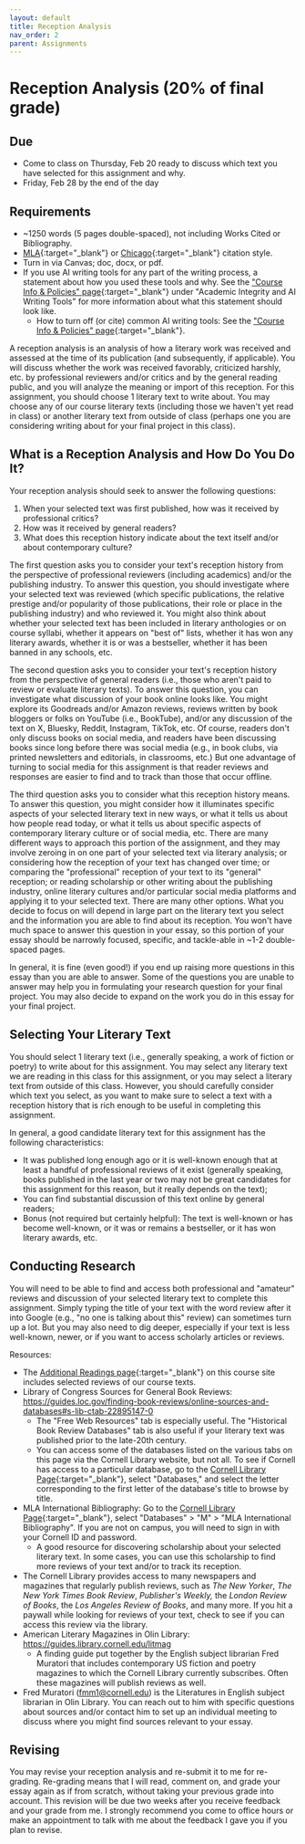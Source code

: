 ```yaml
---
layout: default
title: Reception Analysis
nav_order: 2
parent: Assignments
---
```

# Reception Analysis (20% of final grade)
## Due
- Come to class on Thursday, Feb 20 ready to discuss which text you have selected for this assignment and why.
- Friday, Feb 28 by the end of the day

## Requirements
- ~1250 words (5 pages double-spaced), not including Works Cited or Bibliography.
- [MLA](https://owl.purdue.edu/owl/research_and_citation/mla_style/mla_formatting_and_style_guide/mla_formatting_and_style_guide.html){:target="_blank"} or [Chicago](https://owl.purdue.edu/owl/research_and_citation/chicago_manual_17th_edition/cmos_formatting_and_style_guide/chicago_manual_of_style_17th_edition.html){:target="_blank"} citation style.
- Turn in via Canvas; doc, docx, or pdf.
- If you use AI writing tools for any part of the writing process, a statement about how you used these tools and why. See the ["Course Info & Policies" page](https://lindsaythomas.net/engl4771s25/course-info-policies.html#academic-integrity-and-ai-writing-tools){:target="_blank"} under "Academic Integrity and AI Writing Tools" for more information about what this statement should look like.
    - How to turn off (or cite) common AI writing tools: See the ["Course Info & Policies" page](https://lindsaythomas.net/engl4771s25/course-info-policies.html#how-to-turn-off-or-cite-some-common-ai-writing-tools){:target="_blank"}.

A reception analysis is an analysis of how a literary work was received and assessed at the time of its publication (and subsequently, if applicable). You will discuss whether the work was received favorably, criticized harshly, etc. by professional reviewers and/or critics and by the general reading public, and you will analyze the meaning or import of this reception. For this assignment, you should choose 1 literary text to write about. You may choose any of our course literary texts (including those we haven't yet read in class) or another literary text from outside of class (perhaps one you are considering writing about for your final project in this class).

## What is a Reception Analysis and How Do You Do It?
Your reception analysis should seek to answer the following questions:
1. When your selected text was first published, how was it received by professional critics?
2. How was it received by general readers?
3. What does this reception history indicate about the text itself and/or about contemporary culture?

The first question asks you to consider your text's reception history from the perspective of professional reviewers (including academics) and/or the publishing industry. To answer this question, you should investigate where your selected text was reviewed (which specific publications, the relative prestige and/or popularity of those publications, their role or place in the publishing industry) and who reviewed it. You might also think about whether your selected text has been included in literary anthologies or on course syllabi, whether it appears on "best of" lists, whether it has won any literary awards, whether it is or was a bestseller, whether it has been banned in any schools, etc.

The second question asks you to consider your text's reception history from the perspective of general readers (i.e., those who aren't paid to review or evaluate literary texts). To answer this question, you can investigate what discussion of your book online looks like. You might explore its Goodreads and/or Amazon reviews, reviews written by book bloggers or folks on YouTube (i.e., BookTube), and/or any discussion of the text on X, Bluesky, Reddit, Instagram, TikTok, etc. Of course, readers don't only discuss books on social media, and readers have been discussing books since long before there was social media (e.g., in book clubs, via printed newsletters and editorials, in classrooms, etc.) But one advantage of turning to social media for this assignment is that reader reviews and responses are easier to find and to track than those that occur offline.

The third question asks you to consider what this reception history means. To answer this question, you might consider how it illuminates specific aspects of your selected literary text in new ways, or what it tells us about how people read today, or what it tells us about specific aspects of contemporary literary culture or of social media, etc. There are many different ways to approach this portion of the assignment, and they may involve zeroing in on one part of your selected text via literary analysis; or considering how the reception of  your text has changed over time; or comparing the "professional" reception of your text to its "general" reception; or reading scholarship or other writing about the publishing industry, online literary cultures and/or particular social media platforms and applying it to your selected text. There are many other options. What you decide to focus on will depend in large part on the literary text you select and the information you are able to find about its reception. You won't have much space to answer this question in your essay, so this portion of your essay should be narrowly focused, specific, and tackle-able in ~1-2 double-spaced pages.

In general, it is fine (even good!) if you end up raising more questions in this essay than you are able to answer. Some of the questions you are unable to answer may help you in formulating your research question for your final project. You may also decide to expand on the work you do in this essay for your final project.

## Selecting Your Literary Text
You should select 1 literary text (i.e., generally speaking, a work of fiction or poetry) to write about for this assignment. You may select any literary text we are reading in this class for this assignment, or you may select a literary text from outside of this class. However, you should carefully consider which text you select, as you want to make sure to select a text with a reception history that is rich enough to be useful in completing this assignment.

In general, a good candidate literary text for this assignment has the following characteristics:
- It was published long enough ago or it is well-known enough that at least a handful of professional reviews of it exist (generally speaking, books published in the last year or two may not be great candidates for this assignment for this reason, but it really depends on the text);
- You can find substantial discussion of this text online by general readers;
- Bonus (not required but certainly helpful): The text is well-known or has become well-known, or it was or remains a bestseller, or it has won literary awards, etc.

## Conducting Research
You will need to be able to find and access both professional and "amateur" reviews and discussion of your selected literary text to complete this assignment. Simply typing the title of your text with the word review after it into Google (e.g., "no one is talking about this" review) can sometimes turn up a lot. But you may also need to dig deeper, especially if your text is less well-known, newer, or if you want to access scholarly articles or reviews.

Resources:
- The [Additional Readings page](https://lindsaythomas.net/engl4771s25/additional-readings.html){:target="_blank"} on this course site includes selected reviews of our course texts.
- Library of Congress Sources for General Book Reviews: <https://guides.loc.gov/finding-book-reviews/online-sources-and-databases#s-lib-ctab-22895147-0>
   - The "Free Web Resources" tab is especially useful. The "Historical Book Review Databases" tab is also useful if your literary text was published prior to the late-20th century.
   - You can access some of the databases listed on the various tabs on this page via the Cornell Library website, but not all. To see if Cornell has access to a particular database, go to the [Cornell Library Page](https://www.library.cornell.edu/){:target="_blank"}, select "Databases," and select the letter corresponding to the first letter of the database's title to browse by title.
- MLA International Bibliography: Go to the [Cornell Library Page](https://www.library.cornell.edu/){:target="_blank"}, select "Databases" > "M" > "MLA International Bibliography". If you are not on campus, you will need to sign in with your Cornell ID and password.
    - A good resource for discovering scholarship about your selected literary text. In some cases, you can use this scholarship to find more reviews of your text and/or to track its reception.
- The Cornell Library provides access to many newspapers and magazines that regularly publish reviews, such as *The New Yorker*, *The New York Times Book Review*, *Publisher's Weekly,* the *London Review of Books*, the *Los Angeles Review of Books*, and many more. If you hit a paywall while looking for reviews of your text, check to see if you can access this review via the library.
- American Literary Magazines in Olin Library: <https://guides.library.cornell.edu/litmag>
    - A finding guide put together by the English subject librarian Fred Muratori that includes contemporary US fiction and poetry magazines to which the Cornell Library currently subscribes. Often these magazines will publish reviews as well.
- Fred Muratori (fmm1@cornell.edu) is the Literatures in English subject librarian in Olin Library. You can reach out to him with specific questions about sources and/or contact him to set up an individual meeting to discuss where you might find sources relevant to your essay.

## Revising
You may revise your reception analysis and re-submit it to me for re-grading. Re-grading means that I will read, comment on, and grade your essay again as if from scratch, without taking your previous grade into account. This revision will be due two weeks after you receive feedback and your grade from me. I strongly recommend you come to office hours or make an appointment to talk with me about the feedback I gave you if you plan to revise.
